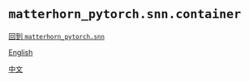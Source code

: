 # `matterhorn_pytorch.snn.container`

[回到 `matterhorn_pytorch.snn`](./README.md)

[English](../../en_us/snn/7_container.md)

[中文](../../zh_cn/snn/7_container.md)